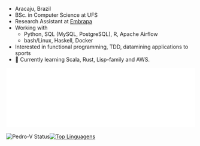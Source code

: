 * Aracaju, Brazil
* BSc. in Computer Science at UFS
* Research Assistant at [Embrapa](https://www.embrapa.br)
* Working with
  * Python, SQL (MySQL, PostgreSQL), R, Apache Airflow
  * bash/Linux, Haskell, Docker
* Interested in functional programming, TDD, datamining applications to sports
* 🌱 Currently learning Scala, Rust, Lisp-family and AWS.

![spotify-github-profile](music.svg)

![Pedro-V Status](https://github-readme-stats.vercel.app/api?username=Pedro-V&show_icons=true)[![Top Linguagens](https://github-readme-stats.vercel.app/api/top-langs/?username=Pedro-V&layout=compact)](https://github.com/anuraghazra/github-readme-stats)

<!---
Pedro-V/Pedro-V is a ✨ special ✨ repository because its `README.md` (this file) appears on your GitHub profile.
You can click the Preview link to take a look at your changes.
--->
